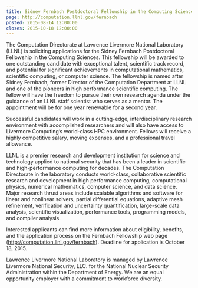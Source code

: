 ```yaml
---
title: Sidney Fernbach Postdoctoral Fellowship in the Computing Sciences
page: http://computation.llnl.gov/fernbach
posted: 2015-08-14 12:00:00
closes: 2015-10-18 12:00:00
---
```


The Computation Directorate at Lawrence Livermore National Laboratory
(LLNL) is soliciting applications for the Sidney Fernbach Postdoctoral
Fellowship in the Computing Sciences.  This fellowship will be awarded
to one outstanding candidate with exceptional talent, scientific track
record, and potential for significant achievements in computational
mathematics, scientific computing, or computer science.  The
fellowship is named after Sidney Fernbach, former Director of the
Computation Department at LLNL and one of the pioneers in high
performance scientific computing. The fellow will have the freedom to
pursue their own research agenda under the guidance of an LLNL staff
scientist who serves as a mentor.  The appointment will be for one
year renewable for a second year.
 
Successful candidates will work in a cutting-edge, interdisciplinary
research environment with accomplished researchers and will also have
access to Livermore Computing’s world-class HPC environment.  Fellows
will receive a highly competitive salary, moving expenses, and a
professional travel allowance.
 
LLNL is a premier research and development institution for science and
technology applied to national security that has been a leader in
scientific and high-performance computing for decades.  The
Computation Directorate in the laboratory conducts world-class,
collaborative scientific research and development in high performance
computing, computational physics, numerical mathematics, computer
science, and data science.  Major research thrust areas include
scalable algorithms and software for linear and nonlinear solvers,
partial differential equations, adaptive mesh refinement, verification
and uncertainty quantification, large-scale data analysis, scientific
visualization, performance tools, programming models, and compiler
analysis.
 
Interested applicants can find more information about eligibility,
benefits, and the application process on the Fernbach Fellowship web
page (<http://computation.llnl.gov/fernbach>).  Deadline for application
is October 18, 2015.
 
Lawrence Livermore National Laboratory is managed by Lawrence
Livermore National Security, LLC. for the National Nuclear Security
Administration within the Department of Energy.  We are an equal
opportunity employer with a commitment to workforce diversity.
